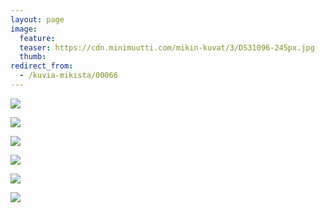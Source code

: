```yaml
---
layout: page
image:
  feature:
  teaser: https://cdn.minimuutti.com/mikin-kuvat/3/DS31096-245px.jpg
  thumb:
redirect_from:
  - /kuvia-mikista/00066
---
```


![](https://cdn.minimuutti.com/mikin-kuvat/3/DS31063-800px.jpg)

![](https://cdn.minimuutti.com/mikin-kuvat/3/DS31075-800px.jpg)

![](https://cdn.minimuutti.com/mikin-kuvat/3/DS31083-800px.jpg)

![](https://cdn.minimuutti.com/mikin-kuvat/3/DS31090-800px.jpg)

![](https://cdn.minimuutti.com/mikin-kuvat/3/DS31095-800px.jpg)

![](https://cdn.minimuutti.com/mikin-kuvat/3/DS31097-800px.jpg)
